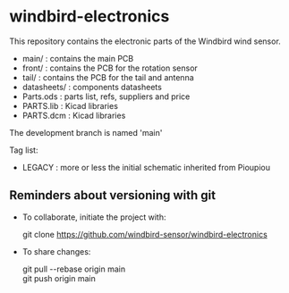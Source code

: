 # windbird-electronics
This repository contains the electronic parts of the Windbird wind sensor.

- main/       : contains the main PCB 
- front/      : contains the PCB for the rotation sensor
- tail/       : contains the PCB for the tail and antenna
- datasheets/ : components datasheets
- Parts.ods   : parts list, refs, suppliers and price
- PARTS.lib   : Kicad libraries
- PARTS.dcm   : Kicad libraries

The development branch is named 'main'

Tag list:
- LEGACY : more or less the initial schematic inherited from Pioupiou



## Reminders about versioning with git

- To collaborate, initiate the project with:

  git clone https://github.com/windbird-sensor/windbird-electronics
    
- To share changes:

  git pull --rebase origin main  
  git push origin main  
